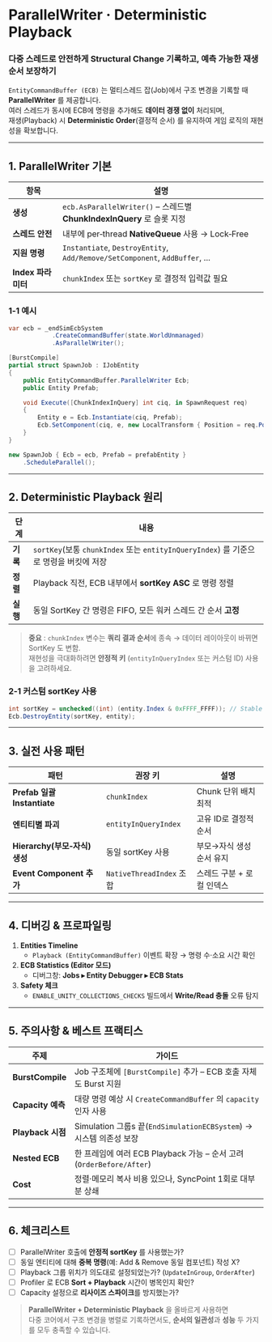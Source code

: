 # ParallelWriter · Deterministic Playback
### 다중 스레드로 안전하게 Structural Change 기록하고, 예측 가능한 재생 순서 보장하기

`EntityCommandBuffer (ECB)` 는 멀티스레드 잡(Job)에서 구조 변경을 기록할 때 **ParallelWriter** 를 제공합니다.  
여러 스레드가 동시에 ECB에 명령을 추가해도 **데이터 경쟁 없이** 처리되며,  
재생(Playback) 시 **Deterministic Order**(결정적 순서) 를 유지하여 게임 로직의 재현성을 확보합니다.

---

## 1. ParallelWriter 기본

| 항목 | 설명 |
|------|------|
| **생성** | `ecb.AsParallelWriter()` – 스레드별 **ChunkIndexInQuery** 로 슬롯 지정 |
| **스레드 안전** | 내부에 per‑thread **NativeQueue** 사용 → Lock‑Free |
| **지원 명령** | `Instantiate`, `DestroyEntity`, `Add/Remove/SetComponent`, `AddBuffer`, ... |
| **Index 파라미터** | `chunkIndex` 또는 `sortKey` 로 결정적 입력값 필요 |

### 1‑1 예시
```csharp
var ecb = _endSimEcbSystem
            .CreateCommandBuffer(state.WorldUnmanaged)
            .AsParallelWriter();

[BurstCompile]
partial struct SpawnJob : IJobEntity
{
    public EntityCommandBuffer.ParallelWriter Ecb;
    public Entity Prefab;

    void Execute([ChunkIndexInQuery] int ciq, in SpawnRequest req)
    {
        Entity e = Ecb.Instantiate(ciq, Prefab);
        Ecb.SetComponent(ciq, e, new LocalTransform { Position = req.Position });
    }
}

new SpawnJob { Ecb = ecb, Prefab = prefabEntity }
    .ScheduleParallel();
```

---

## 2. Deterministic Playback 원리

| 단계 | 내용 |
|------|------|
| **기록** | `sortKey`(보통 `chunkIndex` 또는 `entityInQueryIndex`) 를 기준으로 명령을 버킷에 저장 |
| **정렬** | Playback 직전, ECB 내부에서 **sortKey ASC** 로 명령 정렬 |
| **실행** | 동일 SortKey 간 명령은 FIFO, 모든 워커 스레드 간 순서 **고정** |

> **중요** : `chunkIndex` 변수는 **쿼리 결과 순서**에 종속 → 데이터 레이아웃이 바뀌면 SortKey 도 변함.  
> 재현성을 극대화하려면 **안정적 키** (`entityInQueryIndex` 또는 커스텀 ID) 사용을 고려하세요.

### 2‑1 커스텀 sortKey 사용
```csharp
int sortKey = unchecked((int) (entity.Index & 0xFFFF_FFFF)); // Stable ID
Ecb.DestroyEntity(sortKey, entity);
```

---

## 3. 실전 사용 패턴

| 패턴 | 권장 키 | 설명 |
|------|--------|------|
| **Prefab 일괄 Instantiate** | `chunkIndex` | Chunk 단위 배치 최적 |
| **엔티티별 파괴** | `entityInQueryIndex` | 고유 ID로 결정적 순서 |
| **Hierarchy(부모‑자식) 생성** | 동일 sortKey 사용 | 부모→자식 생성 순서 유지 |
| **Event Component 추가** | `NativeThreadIndex` 조합 | 스레드 구분 + 로컬 인덱스 |

---

## 4. 디버깅 & 프로파일링

1. **Entities Timeline**  
   * `Playback (EntityCommandBuffer)` 이벤트 확장 → 명령 수·소요 시간 확인  
2. **ECB Statistics (Editor 모드)**  
   * 디버그창: **Jobs ▸ Entity Debugger ▸ ECB Stats**  
3. **Safety 체크**  
   * `ENABLE_UNITY_COLLECTIONS_CHECKS` 빌드에서 **Write/Read 충돌** 오류 탐지

---

## 5. 주의사항 & 베스트 프랙티스

| 주제 | 가이드 |
|------|--------|
| **BurstCompile** | Job 구조체에 `[BurstCompile]` 추가 – ECB 호출 자체도 Burst 지원 |
| **Capacity 예측** | 대량 명령 예상 시 `CreateCommandBuffer` 의 `capacity` 인자 사용 |
| **Playback 시점** | Simulation 그룹s 끝(`EndSimulationECBSystem`) → 시스템 의존성 보장 |
| **Nested ECB** | 한 프레임에 여러 ECB Playback 가능 – 순서 고려 (`OrderBefore/After`) |
| **Cost** | 정렬·메모리 복사 비용 있으나, SyncPoint 1회로 대부분 상쇄 |

---

## 6. 체크리스트

- [ ] ParallelWriter 호출에 **안정적 sortKey** 를 사용했는가?  
- [ ] 동일 엔티티에 대해 **중복 명령**(예: Add & Remove 동일 컴포넌트) 작성 X?  
- [ ] Playback 그룹 위치가 의도대로 설정되었는가? (`UpdateInGroup`, `OrderAfter`)  
- [ ] Profiler 로 ECB **Sort + Playback** 시간이 병목인지 확인?  
- [ ] Capacity 설정으로 **리사이즈 스파이크**를 방지했는가?  

> **ParallelWriter + Deterministic Playback** 을 올바르게 사용하면  
> 다중 코어에서 구조 변경을 병렬로 기록하면서도, **순서의 일관성**과 **성능** 두 가지를 모두 충족할 수 있습니다.
